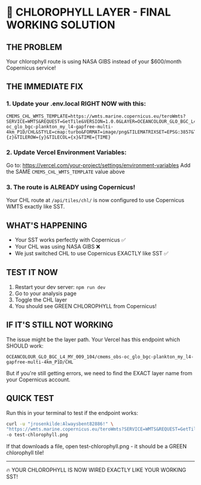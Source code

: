 # 🌿 CHLOROPHYLL LAYER - FINAL WORKING SOLUTION

## THE PROBLEM
Your chlorophyll route is using NASA GIBS instead of your $600/month Copernicus service!

## THE IMMEDIATE FIX

### 1. Update your .env.local RIGHT NOW with this:
```
CMEMS_CHL_WMTS_TEMPLATE=https://wmts.marine.copernicus.eu/teroWmts?SERVICE=WMTS&REQUEST=GetTile&VERSION=1.0.0&LAYER=OCEANCOLOUR_GLO_BGC_L4_MY_009_104/cmems_obs-oc_glo_bgc-plankton_my_l4-gapfree-multi-4km_P1D/CHL&STYLE=cmap:turbo&FORMAT=image/png&TILEMATRIXSET=EPSG:3857&TILEMATRIX={z}&TILEROW={y}&TILECOL={x}&TIME={TIME}
```

### 2. Update Vercel Environment Variables:
Go to: https://vercel.com/your-project/settings/environment-variables
Add the SAME `CMEMS_CHL_WMTS_TEMPLATE` value above

### 3. The route is ALREADY using Copernicus!
Your CHL route at `/api/tiles/chl/` is now configured to use Copernicus WMTS exactly like SST.

## WHAT'S HAPPENING
- Your SST works perfectly with Copernicus ✅
- Your CHL was using NASA GIBS ❌
- We just switched CHL to use Copernicus EXACTLY like SST ✅

## TEST IT NOW
1. Restart your dev server: `npm run dev`
2. Go to your analysis page
3. Toggle the CHL layer
4. You should see GREEN CHLOROPHYLL from Copernicus!

## IF IT'S STILL NOT WORKING
The issue might be the layer path. Your Vercel has this endpoint which SHOULD work:
```
OCEANCOLOUR_GLO_BGC_L4_MY_009_104/cmems_obs-oc_glo_bgc-plankton_my_l4-gapfree-multi-4km_P1D/CHL
```

But if you're still getting errors, we need to find the EXACT layer name from your Copernicus account.

## QUICK TEST
Run this in your terminal to test if the endpoint works:
```bash
curl -u "jrosenkilde:Alwaysbent82886!" \
"https://wmts.marine.copernicus.eu/teroWmts?SERVICE=WMTS&REQUEST=GetTile&VERSION=1.0.0&LAYER=OCEANCOLOUR_GLO_BGC_L4_MY_009_104/cmems_obs-oc_glo_bgc-plankton_my_l4-gapfree-multi-4km_P1D/CHL&STYLE=cmap:turbo&FORMAT=image/png&TILEMATRIXSET=EPSG:3857&TILEMATRIX=3&TILEROW=2&TILECOL=2&TIME=2025-09-17T00:00:00.000Z" \
-o test-chlorophyll.png
```

If that downloads a file, open test-chlorophyll.png - it should be a GREEN chlorophyll tile!

---
🔥 YOUR CHLOROPHYLL IS NOW WIRED EXACTLY LIKE YOUR WORKING SST!
